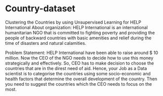 # Country-dataset
Clustering the Countries by using Unsupervised Learning for HELP International
About organization: HELP International is an international humanitarian NGO that is committed to fighting poverty and providing the people of backward countries with basic amenities and relief during the time of disasters and natural calamities.

Problem Statement: HELP International have been able to raise around $ 10 million. Now the CEO of the NGO needs to decide how to use this money strategically and effectively. So, CEO has to make decision to choose the countries that are in the direst need of aid. Hence, your Job as a Data scientist is to categorise the countries using some socio-economic and health factors that determine the overall development of the country. Then you need to suggest the countries which the CEO needs to focus on the most.
